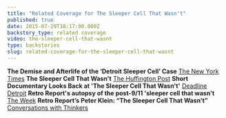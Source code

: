 ```yaml
---
title: "Related Coverage for The Sleeper Cell That Wasn't"
published: true
date: 2015-07-29T18:17:00.000Z
backstory_type: related coverage
video: the-sleeper-cell-that-wasnt
type: backstories
slug: related-coverage-for-the-sleeper-cell-that-wasnt
---
```


**The Demise and Afterlife of the ‘Detroit Sleeper Cell’ Case**
[The New York Times](http://www.nytimes.com/2013/11/18/booming/the-demise-and-afterlife-of-the-detroit-sleeper-cell-case.html?ref=booming)
**The Sleeper Cell That Wasn't**
[The Huffington Post](http://www.huffingtonpost.com/2013/11/18/the-sleeper-cell-that-wasnt_n_4289944.html)
**Short Documentary Looks Back at 'The Sleeper Cell That Wasn't'**
[Deadline Detroit](http://www.deadlinedetroit.com/articles/7268/video_short_documentary_looks_back_at_the_sleeper_cell_that_wasn_t#.VbkXiBNViko)
**Retro Report's autopsy of the post-9/11 'sleeper cell that wasn't**
[The Week](http://theweek.com/articles/456218/retro-reports-autopsy-post911-sleeper-cell-that-wasnt)
**Retro Report’s Peter Klein: “The Sleeper Cell That Wasn’t”**
[Conversations with Thinkers](http://chrisriback.com/2013/11/24/retro-reports-peter-klein-the-sleeper-cell-that-wasnt/)

